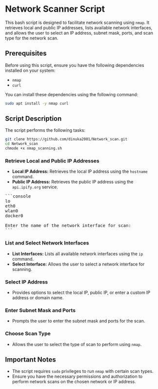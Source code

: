 # Network Scanner Script

This bash script is designed to facilitate network scanning using `nmap`. It retrieves local and public IP addresses, lists available network interfaces, and allows the user to select an IP address, subnet mask, ports, and scan type for the network scan.

## Prerequisites

Before using this script, ensure you have the following dependencies installed on your system:

- `nmap`
- `curl`

You can install these dependencies using the following command:

```bash
sudo apt install -y nmap curl
```

## Script Description

The script performs the following tasks:

```bash
git clone https://github.com/dinuka2001/Network_scan.git
cd Network_scan
chmode +x nmap_scanning.sh
```

### Retrieve Local and Public IP Addresses

- **Local IP Address:** Retrieves the local IP address using the `hostname` command.
- **Public IP Address:** Retrieves the public IP address using the `api.ipify.org` service.

<pre>
```console
lo
eth0
wlan0
docker0

Enter the name of the network interface for scan: 
```
</pre>
### List and Select Network Interfaces

- **List Interfaces:** Lists all available network interfaces using the `ip` command.
- **Select Interface:** Allows the user to select a network interface for scanning.

### Select IP Address

- Provides options to select the local IP, public IP, or enter a custom IP address or domain name.

### Enter Subnet Mask and Ports

- Prompts the user to enter the subnet mask and ports for the scan.

### Choose Scan Type

- Allows the user to select the type of scan to perform using `nmap`.


## Important Notes

- The script requires `sudo` privileges to run `nmap` with certain scan types.
- Ensure you have the necessary permissions and authorization to perform network scans on the chosen network or IP address.





